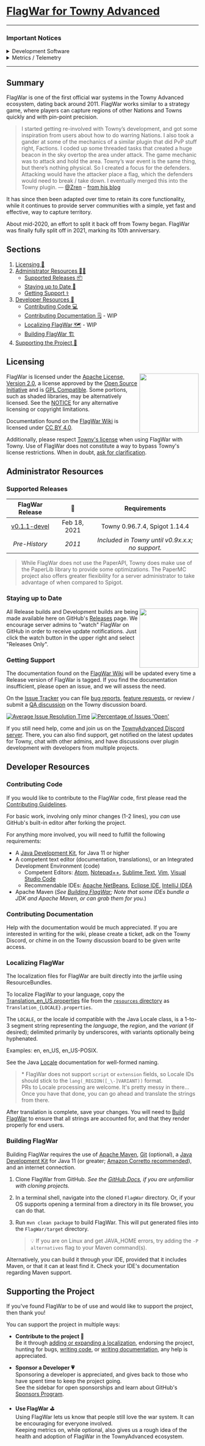 [FlagWar for Towny Advanced](https://townyadvanced.github.io/wars)
==================================================================

----
### Important Notices

<details><summary>Development Software</summary>
FlagWar is not yet ready to be considered "Stable". Please consider all currently available builds to be 
development builds.

Some features will likely still be missing or broken.
For known deficiencies, please refer to the [issue tracker][issue-tracker] and/or
the [Feature Parity Checklist][boards-1].

If you would like to help out with development, translations, or other efforts: please see the 
<a href="#developer-resources">Developer Resources</a> section.
</details>

<details><summary>Metrics / Telemetry</summary>

FlagWar, makes use of the [bStats](https://bstats.org/) metrics library. For an idea of what is collected, you can view
the telemetry reports [here](https://bstats.org/plugin/bukkit/FlagWar/10325).
While we would appreciate it if you were to keep reporting enabled, you can opt-out of sending telemetry
by modifying the bStats config found at `yourServer/plugins/bStats/`.
</details>

----
Summary
----

FlagWar is one of the first official war systems in the Towny Advanced ecosystem, dating back
around 2011. FlagWar works similar to a strategy game, where players can capture regions of other Nations and
Towns quickly and with pin-point precision.

> I started getting re-involved with Towny’s development, and got some inspiration from users about
> how to do warring Nations. I also took a gander at some of the mechanics of a similar plugin that
> did PvP stuff right, Factions. I coded up some threaded tasks that created a huge beacon in the
> sky overtop the area under attack. The game mechanic was to attack and hold the area. Towny’s war
> event is the same thing, but there’s nothing physical. So I created a focus for the defenders.
> Attacking would have the attacker place a flag, which the defenders would need to break / take
> down. I eventually merged this into the Towny plugin.&nbsp;&mdash;&nbsp;[@Zren](https://github.com/Zren)
> &ndash; [from his blog][zren-blog]

It has since then been adapted over time to retain its core functionality, while it continues to
provide server communities with a simple, yet fast and effective, way to capture territory.

About mid-2020, an effort to split it back off from Towny began. FlagWar was finally fully split off in 2021, marking
its 10th anniversary.

Sections
--------
1) [Licensing 📜][licensing]
2) [Administrator Resources 👨‍💻][admin-resources]
   - [Supported Releases 📦][supported-releases]
   - [Staying up to Date 📨][staying-updated]
   - [Getting Support ⚕][get-support]
3) [Developer Resources 🧰][developer-resources]
   - [Contributing Code 💻][contrib-code]
   - [Contributing Documentation 🗒][contrib-docs] - WIP
   - [Localizing FlagWar 🗺][contrib-localize]    - WIP
   - [Building FlagWar 🏗][building]
4) [Supporting the Project 🦸][supporting-flagwar]    

Licensing
---------

<img align="right" height="155" src="https://opensource.org/files/OSI_Approved_License.png">

FlagWar is licensed under the [Apache License, Version 2.0][apache-v2], a license approved by the
[Open Source Initiative][osi] and is [GPL Compatible][gpl-apache].
Some portions, such as shaded libraries, may be alternatively licensed. See the [NOTICE][notice] for any alternative
licensing or copyright limitations.

Documentation found on the [FlagWar Wiki][wiki] is licensed under [CC BY 4.0][cc by].

Additionally, please respect [Towny's license][cc by-nc-nd 3.0] when using FlagWar with Towny.
Use of FlagWar does not constitute a way to bypass Towny's license restrictions.
When in doubt, [ask for clarification][get-support]. 

Administrator Resources
-----------------------

### Supported Releases

| FlagWar Release | 📅           | Requirements                                     |
|:--------------: | :----------: | :----------------------------------------------: |
| [v0.1.1-devel][0.1.1]    | Feb 18, 2021 | Towny 0.96.7.4, Spigot 1.14.4           |
| _Pre-History_   | _2011_       | _Included in Towny until v0.9x.x.x; no support._ |

> While FlagWar does not use the PaperAPI, Towny does make use of the PaperLib library to provide
> some optimizations. The PaperMC project also offers greater flexibility for a server
> administrator to take advantage of when compared to Spigot.

[0.1.1]: https://github.com/TownyAdvanced/FlagWar/releases/tag/v0.1.1-devel "FlagWar 0.1.1 Development Release"

### Staying up to Date

<img align=right src="https://user-images.githubusercontent.com/879756/65964779-3a067200-e423-11e9-9928-938b976af2c2.gif" height="155">

All Release builds and Development builds are being made available here on GitHub's [Releases][releases] page.
We encourage server admins to "watch" FlagWar on GitHub in order to receive update notifications.
Just click the watch button in the upper right and select "Releases Only".

### Getting Support

The documentation found on the [FlagWar Wiki][wiki] will be updated every time a Release version of FlagWar is tagged.
If you find the documentation insufficient, please open an issue, and we will assess the need.

On the [Issue Tracker][issue-tracker] you can file [bug reports][bug],
[feature requests][feature], or review / submit a [QA discussion][discuss-towny] on the Towny discussion board.

[![Average Issue Resolution Time][iim-time-badge]][iim-time] [![Percentage of Issues 'Open'][iim-percent-badge]][iim-percent]

If you still need help, come and join us on the [TownyAdvanced Discord server][discord]. There, you can also find
support, get notified on the latest updates for Towny, chat with other admins, and have discussions over plugin
development with developers from multiple projects.

Developer Resources
-------------------

### Contributing Code

If you would like to contribute to the FlagWar code, first please read the [Contributing Guidelines][contributing].

For basic work, involving only minor changes (1-2 lines), you _can_ use GitHub's built-in editor after
forking the project.

For anything more involved, you will need to fulfill the following requirements:
- A [Java Development Kit][jdk], for Java 11 or higher
- A competent text editor (documentation, translations), or an Integrated Development Environment (code)
    - Competent Editors: 
      [Atom][atom], [Notepad++][npp], [Sublime Text][sublime], [Vim][vim], [Visual Studio Code][vscode]
    - Recommendable IDEs: [Apache NetBeans][netbeans], [Eclipse IDE][eclipse], [IntelliJ IDEA][idea]
- Apache Maven (_See [Building FlagWar](#building-flagwar); Note that some IDEs bundle a JDK and Apache Maven, or
  can grab them for you._)

### Contributing Documentation
Help with the documentation would be much appreciated.
If you are interested in writing for the wiki, please create a ticket, adk on the Towny Discord,
or chime in on the Towny discussion board to be given write access. 

### Localizing FlagWar

The localization files for FlagWar are built directly into the jarfile using ResourceBundles.

To localize FlagWar to your language, copy the 
[Translation_en_US.properties](src/main/resources/Translation_en_US.properties) file from the
[`resources` directory](src/main/resources) as `Translation_{LOCALE}.properties`.

The `LOCALE`, or the locale id compatible with the Java Locale class,
is a 1-to-3 segment string representing the _language_, the _region_, and the _variant_ (if desired);
delimited primarily by underscores, with variants optionally being hyphenated. 

Examples: en, en_US, en_US-POSIX.

See the Java [Locale](https://docs.oracle.com/en/java/javase/11/docs/api/java.base/java/util/Locale.html) documentation 
for well-formed naming. 

> &ast; FlagWar does not support `script` or `extension` fields, so Locale IDs should stick to the 
`lang(_REGION([_\-]VARIANT))` format.  
> PRs to Locale processing are welcome. It's pretty messy in there...
Once you have that done, you can go ahead and translate the strings from there.

After translation is complete, save your changes. You will need to [Build FlagWar](README.md#Building-FlagWar) to ensure
that all strings are accounted for, and that they render properly for end users.

### Building FlagWar

Building FlagWar requires the use of [Apache Maven][maven], [Git][git] (optional), a [Java Development Kit][jdk] for
Java 11 (or greater; [Amazon Corretto recommended][corretto]), and an internet connection.

1) Clone FlagWar from GitHub. _See the [GitHub Docs][github-docs], if you are unfamiliar with cloning projects._
2) In a terminal shell, navigate into the cloned `FlagWar` directory. Or, if your OS supports opening a terminal from a
   directory in its file browser, you can do that.
3) Run `mvn clean package` to build FlagWar. This will put generated files into the `FlagWar/target` directory.
   
   > 💡 If you are on Linux and get JAVA_HOME errors, try adding the `-P alternatives` flag to your
   > Maven command(s).

Alternatively, you can build it through your IDE, provided that it includes Maven, or that
it can at least find it. Check your IDE's documentation regarding Maven support.

Supporting the Project
----------------------

If you've found FlagWar to be of use and would like to support the project, then thank you!

You can support the project in multiple ways:

- **Contribute to the project 📝**  
  Be it through [adding or expanding a localization][contrib-localize], endorsing the project,
  hunting for bugs, [writing code][contrib-code], or [writing documentation][contrib-docs], any help is appreciated.
  

- **Sponsor a Developer 💗**  
  Sponsoring a developer is appreciated, and gives back to those who have spent time to keep the project going.  
  See the sidebar for open sponsorships and learn about GitHub's [Sponsors Program][gh-sponsors].
  

- **Use FlagWar ⛳**  
  Using FlagWar lets us know that people still love the war system. It can be encouraging for everyone involved.  
  Keeping metrics on, while optional, also gives us a rough idea of the health and adoption of FlagWar in the
  TownyAdvanced ecosystem.

<!-- Links -->
[admin-resources]: README.md#administrator-resources "Administrator Resources"
[apache-v2]: LICENSE "Apache License, Version 2.0"
[atom]: https://atom.io/ "A hackable text editor for the 21st Century (Free, Cross Platform)"
[boards-1]: https://github.com/TownyAdvanced/FlagWar/projects/1 "FlagWar: Feature Parity Checklist"
[bug]: https://github.com/TownyAdvanced/FlagWar/issues/new?assignees=&labels=&template=bug_report.md&title= "Report a FlagWar bug"
[building]: README.md#building-flagwar "Building FlagWar"
[cc by-nc-nd 3.0]: https://creativecommons.org/licenses/by-nc-nd/3.0/legalcode "Creative Commons Attribution-NonCommercial-NoDerivs 3.0 Unported"
[cc by]: https://creativecommons.org/licenses/by/4.0/ "Creative Commons Attribution 4.0 International"
[contrib-code]: README.md#contributing-code "Contributing Code"
[contrib-docs]: README.md#contributing-documentation "Contributing Documentation"
[contrib-localize]: README.md#localizing-FlagWar "Localizing FlagWar"
[contributing]: ./.github/CONTRIBUTING.MD "FlagWar Contributing Guidelines"
[corretto]: https://docs.aws.amazon.com/corretto/latest/corretto-8-ug/patches.html "Corretto OpenJDK 8 Patches"
[developer-resources]: README.md#developer-resources "Developer Resources"
[discord]: https://discord.gg/gnpVs5m "Join the TownyAdvanced Discord server"
[discuss-towny]: https://github.com/TownyAdvanced/Towny/discussions/categories/q-a "View Towny's Q&A Discussion Board"
[eclipse]: https://www.eclipse.org/eclipseide/ "The Leading Open Platform for Professional Developers"
[feature]: https://github.com/TownyAdvanced/FlagWar/issues/new?assignees=&labels=&template=feature_request.md&title=Suggestion%3A+ "Request a new feature or tweak"
[get-support]: README.md#getting-support "Getting Support"
[gh-sponsors]: https://github.com/sponsors "Invest in the software that powers your world"
[git-docs]: https://git-scm.com/doc "Git Documentation"
[git]: https://git-scm.org/ "Git Version Control Software"
[github-docs]: https://docs.github.com/ "GitHub Documentation"
[gpl-apache]: https://www.gnu.org/licenses/license-list.html#apache2 "GPL Compatible Free Software Licenses"
[idea]: https://www.jetbrains.com/idea/ "The Capable and Ergonomic Java IDE by JetBrains"
[iim-percent-badge]: http://isitmaintained.com/badge/open/TownyAdvanced/FlagWar.svg
[iim-percent]: http://isitmaintained.com/project/TownyAdvanced/FlagWar "Percentage of Issues 'Open'"
[iim-time-badge]: http://isitmaintained.com/badge/resolution/TownyAdvanced/FlagWar.svg
[iim-time]: http://isitmaintained.com/project/TownyAdvanced/FlagWar "Average Issue Resolution Time"
[issue-tracker]: https://github.com/TownyAdvanced/FlagWar/issues "FlagWar Issue Tracker"
[jdk]: https://sdkman.io/jdks "JDK Distributions | SDKMAN!"
[licensing]: README.md#licensing "Licensing"
[maven]: https://maven.apache.org/ "Apache Maven Software Project Management and Comprehension Tool"
[netbeans]: https://netbeans.apache.org/ "Fits the Pieces Together"
[notice]: NOTICE "Legal Notices for FlagWar"
[npp]: https://notepad-plus-plus.org/ "A free (as in speech, and beer) source code editor and Notepad replacement (Free, Windows)"
[osi]: https://opensource.org/licenses "Licenses & Standards | Open Source Initiative"
[releases]: https://github.com/TownyAdvanced/FlagWar/releases "FlagWar Tagged Releases"
[sponsor-LlmDl]: https://github.com/sponsors/LlmDl "Sponsor LlmDl, the current TownyAdvanced lead developer and maintainer"
[staying-updated]: README.md#staying-up-to-date "Staying up to Date"
[sublime]: https://www.sublimetext.com/ "A sophisticated text editor for code, markup and prose (Trialware, Cross Platform)"
[supported-releases]: README.md#supported-releases "Supported Releases"
[supporting-flagwar]: README.md#supporting-the-project "Supporting the Project"
[vim]: https://www.vim.org "The ubiquitous text editor"
[vscode]: https://code.visualstudio.com "Code editing. Redefined. (Free, Cross Platform)"
[wiki]: https://github.com/TownyAdvanced/FlagWar/wiki "Official FlagWar Documentation"
[zren-blog]:https://zren.github.io/timeline/#bukkit-plugin--cellwar "Timeline / Projects | zren.github.io"

